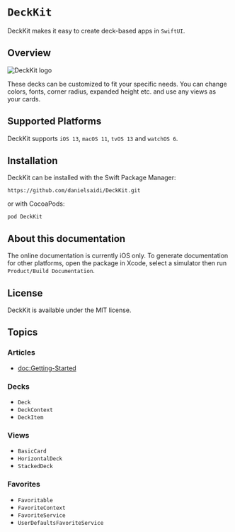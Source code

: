 # ``DeckKit``

DeckKit makes it easy to create deck-based apps in `SwiftUI`.



## Overview

![DeckKit logo](Logo.png)

These decks can be customized to fit your specific needs. You can change colors, fonts, corner radius, expanded height etc. and use any views as your cards.



## Supported Platforms

DeckKit supports `iOS 13`, `macOS 11`, `tvOS 13` and `watchOS 6`.



## Installation

DeckKit can be installed with the Swift Package Manager:

```
https://github.com/danielsaidi/DeckKit.git
```

or with CocoaPods:

```
pod DeckKit
```


## About this documentation

The online documentation is currently iOS only. To generate documentation for other platforms, open the package in Xcode, select a simulator then run `Product/Build Documentation`.



## License

DeckKit is available under the MIT license.



## Topics

### Articles

- <doc:Getting-Started>

### Decks

- ``Deck``
- ``DeckContext``
- ``DeckItem``

### Views

- ``BasicCard``
- ``HorizontalDeck``
- ``StackedDeck``

### Favorites

- ``Favoritable``
- ``FavoriteContext``
- ``FavoriteService``
- ``UserDefaultsFavoriteService``
